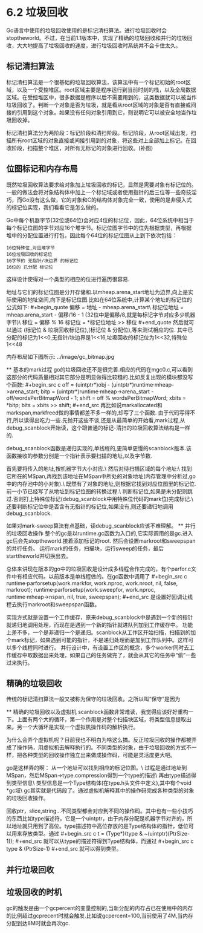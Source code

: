 # 6.2 垃圾回收
 Go语言中使用的垃圾回收使用的是标记清扫算法。进行垃圾回收时会stoptheworld。不过，在当前1.1版本中，实现了精确的垃圾回收和并行的垃圾回收，大大地提高了垃圾回收的速度，进行垃圾回收时系统并不会卡住太久。

## 标记清扫算法
标记清扫算法是一个很基础的垃圾回收算法，该算法中有一个标记初始的root区域，以及一个受控堆区。root区域主要是程序运行到当前时刻的栈，以及全局数据区域。在受控堆区中，很多数据是程序以后不需要用到的，这类数据就可以被当作垃圾回收了。判断一个对象是否为垃圾，就是看从root区域的对象是否有直接或间接的引用到这个对象。如果没有任何对象引用到它，则说明它可以被安全地当作垃圾回收掉。

标记清扫算法分为两阶段：标记阶段和清扫阶段。标记阶段，从root区域出发，扫描所有root区域的对象直接或间接引用到的对象，将这些对上全部加上标记。在回收阶段，扫描整个堆区，对所有无标记的对象进行回收。(补图)

## 位图标记和内存布局
既然垃圾回收算法要求给对象加上垃圾回收的标记，显然是需要对象有标记位的。一般的做法会将对象结构体中加上一个标记域或者使用指针的后三位等一些奇技淫巧，而Go没有这么做，它的对象和C的结构体对象完全一致，使用的是非侵入式的标记位实现，我们看看它是怎么做的。

Go中每个机器字节(32位或64位)会对应4位的标记位，因此，64位系统中相当于每个标记位图的字节对应16个堆字节。标记位图字节中的位先根据类型，再根据堆中的分配位置进行打包，因此每个64位的标记位图从上到下依次包括：

	16位特殊位,对应堆字节
	16位垃圾回收的标记位
	16字节的 无指针/块边界 的标记位
	16位的 已分配 标记位

这样设计使得对一个类型的相应的位进行遍历很容易.

地址与它们的标记位图是分开存储和.以mheap.arena_start地址为边界,向上是实际使用的地址空间,向下是标记位图.比如在64位系统中,计算某个地址的标记位的公式如下:
#+begin_quote
偏移 = 地址 - mheap.arena_start\\
标记位地址 = mheap.arena_start - 偏移/16 - 1 (32位中是偏移/8,就是每标记字节对应多少机器字节)\\
移位 = 偏移 % 16
标记位 = *标记位地址 >> 移位
#+end_quote
然后就可以通过 (标记位 & 垃圾回收标记位),(标记位 & 分配位),等来测试相应的位.
其中已分配的标记为1<<0,无指针/块边界是1<<16,垃圾回收的标记位为1<<32,特殊位1<<48

内存布局如下图所示:
../image/gc_bitmap.jpg 

** 基本的mark过程
   go的垃圾回收还不是很完善.相应的代码在mgc0.c,可以看到这部分的代码质量相对其它部分是明显做得比较糙的.比如反复出现的模块都没写个函数:
#+begin_src c
off = (uintptr*)obj - (uintptr*)runtime·mheap->arena_start;
bitp = (uintptr*)runtime·mheap->arena_start - off/wordsPerBitmapWord - 1;
shift = off % wordsPerBitmapWord;
xbits = *bitp;
bits = xbits >> shift;
#+end_src
再比如说markallocated和markspan,markfreed做的事情都差不多一样的,却写了三个函数.
由于代码写得不行,所以读得出吃力一些.先抛开这些不谈,还是从最简单的开始看,mark过程,从debug_scanblock开始读，这个跟普通的标记-清扫的垃圾回收算法结构是一样的.

debug_scanblock函数是递归实现的,单线程的,更简单更慢的scanblock版本.该函数接收的参数分别是一个指针表示要扫描的地址,以及字节数.

首先要将传入的地址,按机器字节大小对应.\\
然后对待扫描区域的每个地址:\\
找到它所在的MSpan,再找到该地址在MSpan中所处的对象地址(内存管理中分析过,go中的内存池中的小对象).\\
既然有了对象的地址,则根据它找到对应位图里的标记位.前一小节已经写了从地址到标记位图的转换过程.\\
判断标记位,如果是未分配则跳过.否则打上特殊位标记(debug_scanblock中用特殊位代码的mark位)完成标记.\\
还要判断标记位中是否含有无指针的标记位,如果没有,则还要递归地调用debug_scanblock.

如果对mark-sweep算法有点基础，读debug_scanblock应该不难理解。
** 并行的垃圾回收操作
整个的gc是以runtime.gc函数为入口的,它实际调用的是gc.进入gc后会先stoptheworld.接着添加标记的root.
然后会设置markroot和sweepspan的并行任务。
运行mark的任务，扫描块，运行sweep的任务，最后starttheworld并切换出去。
   
总体来讲现在版本的go中的垃圾回收是设计成多线程合作完成的，有个parfor.c文件中有相应代码。以前版本是单线程做的。在gc函数中调用了
#+begin_src c	
runtime·parforsetup(work.markfor, work.nproc, work.nroot, nil, false, markroot);
runtime·parforsetup(work.sweepfor, work.nproc, runtime·mheap->nspan, nil, true, sweepspan);
#+end_src
是设置好回调让线程去执行markroot和sweepspan函数。

实现方式就是设置一个工作缓存，原来debug_scanblock中是遇到一个新的指针就递归地调用处理，而现在是遇到一个新的指针就进队列加到工作缓存中。
功能上差不多，一个是非递归一个是递归。scanblock从工作区开始扫描，扫描到的加个mark标记，如果遇到可能的指针，不是递归处理而是加到工作队列中。这样可以多个线程同时进行。
并行设计中，有设置工作区的概念，多个worker同时去工作缓存中取数据出来处理，如果自己的任务做完了，就会从其它的任务中“偷”一些过来执行。

## 精确的垃圾回收
传统的标记清扫算法一般又被称为保守的垃圾回收。之所以叫“保守”是因为

** 精确的垃圾回收以及虚拟机
scanblock函数非常难读，我觉得应该好好重构一下。上面有两个大的循环，第一个作用是对整个扫描块区域，将类型信息提取出来。另一个大循环是实现一个虚拟机操作码的解析执行。

为什么会弄个虚拟机呢？目前我也不明白为啥这么搞。反正垃圾回收的操作都被弄成了操作码，用虚拟机去解释执行的。不同类型的对象，由于垃圾回收的方式不一样，把各种类型的回收操作独立出来做成操作码，可能是灵活度更大吧。

go是这样弄的啊：
从一个地址可以找到相应的标记位图。\\
过程是通过地址到MSpan，然后MSpan->type.compression得到一个type的描述\\
再由type描述得到类型信息\\
类型信息是一个Type结构体(在type.h头文件中定义),其中有个void *gc域\\
gc其实就是代码段了。通过虚拟机解释其中的操作码完成各种类型的对象的垃圾回收操作。

回收ptr，slice,string...不同类型都会对应到不同的操作码。其中也有一些小技巧的东西比如type描述符。它是一个uintptr，由于内存分配是机器字节对齐的，所以地址就只用到了高位。type描述符中高位存放的是Type结构体的指针，低位可以用来存放类型。通过
#+begin_src c
t = (Type*)(type & ~(uintptr)(PtrSize-1));
#+end_src
就可以从type的描述符得到Type结构体，而通过
#+begin_src c
type & (PtrSize-1)
#+end_src
就可以得到类型。


## 并行垃圾回收

## 垃圾回收的时机
gc的触发是由一个gcpercent的变量控制的,当新分配的内存占已在使用中的内存的比例超过gcprecent时就会触发.比如说gcpercent=100,当前使用了4M,当内存分配到达8M时就会再次gc.

